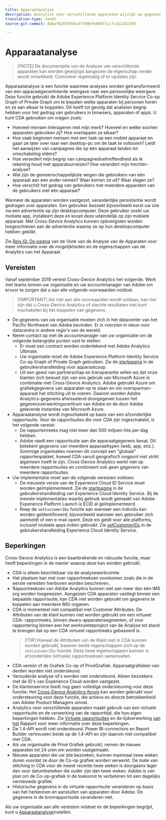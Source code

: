 ```yaml
---
title: Apparaatanalyse
description: Analytics voor verschillende apparaten wijzigt uw gegevens van apparaatfocus naar persoonlijke focus door apparaatgegevens aan elkaar te hechten.
translation-type: tm+mt
source-git-commit: dabaf6247695bc4f3d9bfe668f3ccfca12a52269

---
```



# Apparaatanalyse

>[!NOTE] De documentatie van de Analyse van verschillende apparaten kan worden gewijzigd aangezien de eigenschap verder wordt ontwikkeld. Controleer regelmatig of er updates zijn.

Apparaatanalyse is een functie waarmee analyses worden getransformeerd van een apparaatgecentreerde weergave naar een persoonlijke weergave. Deze functie gebruikt de Adobe Experience Platform Identity Service Co-op Graph of Private Graph om te bepalen welke apparaten bij personen horen en ze aan elkaar te koppelen. Dit heeft tot gevolg dat analisten begrip hebben voor het gedrag van gebruikers in browsers, apparaten of apps. U kunt CDA gebruiken om vragen zoals:

* Hoeveel mensen interageren met mijn merk? Hoeveel en welke soorten apparaten gebruiken zij? Hoe overlappen ze elkaar?
* Hoe vaak beginnen mensen met een taak op een mobiel apparaat en gaan ze later over naar een desktop-pc om de taak te voltooien? Leidt het aanwijzen van campagnes die op één apparaat landen tot omschakeling elders?
* Hoe verandert mijn begrip van campagnedoeltreffendheid als ik rekening houd met apparatuurreizen? Hoe verandert mijn trechter-analyse?
* Wat zijn de gemeenschappelijkste wegen die gebruikers van één apparaat aan een ander nemen? Waar komen ze uit? Waar slagen ze?
* Hoe verschilt het gedrag van gebruikers met meerdere apparaten van de gebruikers met één apparaat?

Wanneer de apparaten worden vastgezet, veranderlijke persistentie wordt gedragen over apparaten. Een gebruiker bezoekt bijvoorbeeld eerst uw site via een advertentie op zijn desktopcomputer. Deze gebruiker zoekt uw mobiele app, installeert deze en koopt deze uiteindelijk op zijn mobiele apparaat. Met Cross-Device Analytics kunnen opbrengsten worden toegeschreven aan de advertentie waarop ze op hun desktopcomputer hebben geklikt.

Zie [Reis IQ: De pagina](http://adobe.ly/aacda) van de Vonk van de Analyse van de Apparaten voor meer informatie over de mogelijkheden en de eigenschappen van de Analytics van het Apparaat.

## Vereisten

Vanaf september 2019 vereist Cross-Device Analytics het volgende. Werk met teams binnen uw organisatie en uw accountmanager van Adobe om ervoor te zorgen dat u aan alle volgende voorwaarden voldoet.

>[!IMPORTANT] Als niet aan alle voorwaarden wordt voldaan, kan het zijn dat u Cross-Device Analytics of slechte resultaten niet kunt inschakelen bij het koppelen van gegevens.

* De gegevens van uw organisatie moeten zich in het datacenter van het Pacific Northwest van Adobe bevinden. Er is voorzien in steun voor datacentra in andere regio&#39;s van de wereld.
* Neem contact op met de accountmanager van uw organisatie om de volgende belangrijke punten vast te stellen:
   * Er moet een contract worden ondertekend met Adobe Analytics Ultimate.
   * Uw organisatie moet de Adobe Experience Platform Identity Service Co-op Graph of Private Graph gebruiken. Zie de [startpagina](https://docs.adobe.com/content/help/en/device-co-op/using/home.html) in de gebruikershandleiding voor apparaatcoop.
   * Uit een geest van partnerschap en transparantie willen wij dat onze klanten zich bewust zijn van ons gebruik van Microsoft Azure in combinatie met Cross-Device Analytics. Adobe gebruikt Azure om grafiekgegevens van apparaten op te slaan en om overspannen-apparaat het stitching uit te voeren. Daarom worden Adobe Analytics-gegevens afwisselend doorgegeven tussen het gegevensverwerkingscentrum van Adobe en de door Adobe geleverde instanties van Microsoft Azure.
* Apparaatanalyse wordt ingeschakeld op basis van een afzonderlijke rapportsuite. Voor de rapportsuites die voor CDA zijn ingeschakeld, is het volgende vereist:
   * De rapportenreeks mag niet meer dan 500 miljoen hits per dag hebben.
   * Adobe raadt een rapportsuite aan die apparaatgegevens bevat. Dit betekent gegevens van meerdere apparaattypen (web, app, enz.). Sommige organisaties noemen dit concept een &quot;globaal&quot; rapportenpakket, hoewel CDA vanuit geografisch oogpunt niet strikt algemeen hoeft te zijn. Cross-Device Analytics werkt niet op meerdere rapportsuites en combineert ook geen gegevens van meerdere rapportsuites.
* Uw implementatie moet aan de volgende vereisten voldoen:
   * De nieuwste versie van de Experience Cloud ID Service moet worden geïmplementeerd. Zie de [startpagina](https://docs.adobe.com/content/help/en/id-service/using/home.html) in de gebruikershandleiding van Experience Cloud Identity Service. Bij de meeste implementaties waarbij gebruik wordt gemaakt van Adobe Experience Platform Launch is ECID al geïmplementeerd.
   * Roep de `setCustomerIDs` functie aan wanneer een individu kan worden geïdentificeerd, bijvoorbeeld wanneer een gebruiker zich aanmeldt of een e-mail opent. Deze eis geldt voor alle platforms, inclusief mobiele apps indien gebruikt. Zie [setCustomerIDs](https://docs.adobe.com/content/help/en/id-service/using/id-service-api/methods/setcustomerids.html) in de gebruikershandleiding Experience Cloud Identity Service.

## Beperkingen

Cross-Device Analytics is een baanbrekende en robuuste functie, maar heeft beperkingen in de manier waarop deze kan worden gebruikt.

* CDA is alleen beschikbaar via de analysewerkruimte.
* Het plaatsen kan niet over rapportreeksen voorkomen zoals die in de eerste vereisten hierboven worden beschreven.
* Rapportreeksen van Adobe Analytics kunnen niet aan meer dan één IMS org worden toegewezen. Aangezien CDA apparaten vastlegt binnen een bepaalde rapportsuite, kan CDA niet worden gebruikt om gegevens te koppelen aan meerdere IMS-organen.
* CDA is momenteel niet compatibel met Customer Attributes. De Attributen van de klant kunnen niet worden gebruikt om een virtueel CDA- rapportreeks, binnen dwars-apparatensegmenten, of voor rapportering binnen een het werkruimteproject van de Analyse tot stand te brengen dat op een CDA virtueel rapportreeks gebaseerd is.
   > [!TIP] Hoewel de Attributen van de Klant niet in CDA kunnen worden gebruikt, baseren beide eigenschappen zich op de `setCustomerIDs` functie. Deze twee eigenschappen kunnen in afzonderlijke (virtuele) rapportreeksen samenvallen.
* CDA vereist of de Grafiek Co-op of PrivéGrafiek. Apparaatgrafieken van derden worden niet ondersteund.
* Verouderde analyse-id&#39;s worden niet ondersteund. Alleen bezoekers met de ID&#39;s van Experience Cloud worden vastgezet.
* De klantenservice biedt nog geen volledige ondersteuning voor deze functie. Het [Cross-Device Analytics-forum](https://forums.adobe.com/community/experience-cloud/analytics-cloud/analytics/cross-device-analytics/overview) kan worden gebruikt voor ondersteuning voor deze functie, die actieve en directe betrokkenheid van Adobe Product Managers omvat.
* Analytics voor verschillende apparaten maakt gebruik van een virtuele rapportsuite en de verwerking van de rapporttijd, die hun eigen beperkingen hebben. Zie [Virtuele rapportsuites](../vrs/vrs-about.md) en de tijdverwerking [van het](../vrs/vrs-report-time-processing.md) Rapport voor meer informatie over deze beperkingen.
* De 1.4-API wordt niet ondersteund. Power BI-connectors en Report Builder vertrouwen beide op de 1.4-API en zijn daarom niet compatibel met CDA.
* Als uw organisatie de Privé Grafiek gebruikt, nemen de nieuwe apparaten tot 24 uren om worden vastgemaakt.
* Nieuwe apparaten die uw site bezoeken, kunnen maximaal twee weken duren voordat ze door de Co-op grafiek worden verwerkt. De mate van stitching in CDA voor de meest recente twee weken is doorgaans lager dan voor datumbereiken die ouder zijn dan twee weken. Adobe is van plan om de Co-op-grafiek in de toekomst te verbeteren tot een dagelijks vernieuwde grafiek.
* Historische gegevens in de virtuele rapportsuite veranderen op basis van het herkennen en aansluiten van apparaten door Adobe. De gegevens in de bronrapportsuite veranderen niet.

Als uw organisatie aan alle vereisten voldoet en de beperkingen begrijpt, kunt u [Apparaatanalyse](cda-setup.md)instellen.
